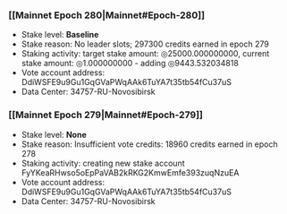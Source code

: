### [[Mainnet Epoch 280|Mainnet#Epoch-280]]
* Stake level: **Baseline**
* Stake reason: No leader slots; 297300 credits earned in epoch 279
* Staking activity: target stake amount: ◎25000.000000000, current stake amount: ◎1.000000000 - adding ◎9443.532034818
* Vote account address: DdiWSFE9u9Gu1GqGVaPWqAAk6TuYA7t35tb54fCu37uS
* Data Center: 34757-RU-Novosibirsk
### [[Mainnet Epoch 279|Mainnet#Epoch-279]]
* Stake level: **None**
* Stake reason: Insufficient vote credits: 18960 credits earned in epoch 278
* Staking activity: creating new stake account FyYKeaRHwso5oEpPaVAB2kRKG2KmwEmfe393zuqNzuEA
* Vote account address: DdiWSFE9u9Gu1GqGVaPWqAAk6TuYA7t35tb54fCu37uS
* Data Center: 34757-RU-Novosibirsk